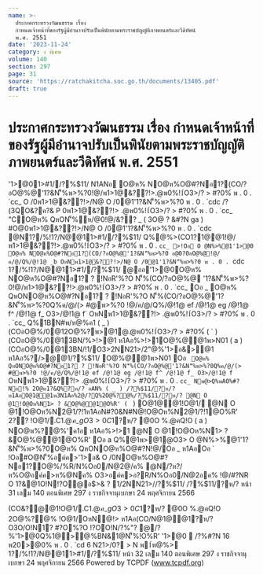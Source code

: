 ```yaml
---
name: >-
  ประกาศกระทรวงวัฒนธรรม เรื่อง
  กำหนดเจ้าหน้าที่ของรัฐผู้มีอำนาจปรับเป็นพินัยตามพระราชบัญญัติภาพยนตร์และวีดิทัศน์
  พ.ศ. 2551
date: '2023-11-24'
category: ง พิเศษ
volume: 140
section: 297
page: 31
source: 'https://ratchakitcha.soc.go.th/documents/13405.pdf'
draft: true
---
```


# ประกาศกระทรวงวัฒนธรรม เรื่อง กำหนดเจ้าหน้าที่ของรัฐผู้มีอำนาจปรับเป็นพินัยตามพระราชบัญญัติภาพยนตร์และวีดิทัศน์ พ.ศ. 2551

'1>@01>#1//?%$11/ N1ANอ O@ห% NO@ห%O@#?Nอ1?(CO/?อO@%@'1?&N'็%พ>%?0!@/พ1>1@&??!>.@พ0%!1์O3>/? > #?0%์ พ . 0 . `cc_ O /0พ1>1@&??!>/N@ O /0@1'1?&N'็%พ>%?0 พ . 0 . `cdc /?(3QO&?ค?& P 0พ1>1@&??!> .@พ0%!1์O3>/? > #?0%์ พ . 0 . `cc_ "CO@ห% QหON'็%ห/@0!@/&?? _ ( 3O@ ? &#?N ga ) #O@0พ1>1@&??!>/N@ O /0@1'1?&N'็%พ>%?0 พ . 0 . `cdc @N1?/%!1?/N@@11>#1//?%$11/ Q%@%>(CO1?1@@1!@/พ1>1@&??!>.@พ0%!1์O3>/? > #?0%์ พ . 0 . `cc_ >!Oอ O @N%>%@1'1>@0 O@ห% NO@ห%O@#?Nอ1?(CO/?อO@%@'1?&N'็%พ>%?0 อ@0?0อO@%@!@/ค/@/Q%/@!1@ _b OหNพ1>1@&??!>/N@ O /0@1'1?&N'็%พ>%?0 พ . 0 . `cdc 1?/%!1?/N@@11>#1//?%$11/ @ออ'1>@0O@ห% NO@ห%O@#?Nอ1? ? !NอR'%?O N'็%(CO/?อO@%@ '1?&N'็%พ>%?0!@/พ1>1@&??!>.@พ0%!1์O3>/? > #?0%์ พ . 0 . `cc_ Oอ _ O@ห% QหONO@ห%O@#?Nอ1? ? !NอR'%?O N'็%(CO/?อO@%@'1?&N'็%พ>%?0Q%ค/@/(> #@พ>%?0 !@/ค/@/Q%/@!1@ ef /@!1@ eg /@!1@ f^ /@!1@ f_ O3>/@!1@ f` OหNพ1>1@&??!> .@พ0%!1์O3>/? > #?0%์ พ . 0 . `cc_ Q%1BN#พ/ห@%ค1 ( _ ) (COอO@%/0@12O@%?พ>@1@.@พ0%!1์O3>/? > #?0%์ ( ` ) (COอO@%/0@13BN/%>!>@1 ห1Aอ%>!>1O@%@@1พ>N01 ( a ) (COอO@%/0@13BN/!1/O3>2NN21>/2"@%'1>อ&>@1 ห1Aอ%?/>@@1/?%$11/ O@%@@1พ>N01 Oอ ` O@ห% QหONO@ห%O@#?Nอ1? ? !NอR'%?O N'็%(CO/?อO@%@'1?&N'็%พ>%?0Q%ค/@/(> #@พ>%?0 !@/ค/@/Q%/@!1@ ef /@!1@ eg /@!1@ f^ /@!1@ f_ O3>/@!1@ f` OหNพ1>1@&??!> .@พ0%!1์O3>/? > #?0%์ พ . 0 . `cc_ Nพ@>Q%พAO%#?Nอ!% 2O@ห1?&Q%?ห/? อAN% ( _ ) /?%$11/?ห/? ห1AอO@1@@1พ3N1Aอ%2@/?Q%2O@%?@%/?%$11/?ห/? @N O @1!O@Oห%N1> ? &O@%@@1@O%R' ( ` ) O@1@@1!O@1/ @N O @1!O@Oห%N2@1/?!1ห1AอN#?0&N#N@!O@Oห%N2@1/?!1@O%R' 2?? !O@1/.C$1.@ค _ - g O3>0C%0์'>&?!>@1!O@1/.C$1?ห/? @0O %.@คQ!O ( a ) NO@พ%?@%'ค1อ ห1Aอ%>!>1 @N O @1!O@Oห%N1> ? &O@%@@1@O%R' Oอ a Q%@1พ>@1@O3> O @N%>%@1'1?&N'็%พ>%?0O@ห% QหONO@ห%O@#?N!@/Oอ _ ห1AอOอ ` !Oอ#O@N'็%อค์ค>'1>อ& O /0NO@ห%O@#?Nอ1?O@%/%R/N%Oอ0/N@2@/ค% @N/?ห?/ห%O@อค์ค>ห%@Nค% O3>อค์ค>อ?R/N%Oอ0/N@2อค% !@/#?NR O 1?&@1O!N!?O@อ$>& ? 1/2NN21>//?%$11/ /?%$11/?ห/? หน้า 31 เลม 140 ตอนพิเศษ 297 ง ราชกิจจานุเบกษา 24 พฤศจิกายน 2566

(CO&?@@1!O@1/.C$1.@ค _ - g O3>0C%0์'>&?!>@1!O@1/.C$1?ห/? @0O %.@คQ!O 2O@%?@% !O@1/OหN@!> ห1Aอ(CO/N@1@@1?ห/? O3O/O!N1? #?O%?O !?OO!N/?%"? @/?%'1>@0Q%1@>@%BN&1@N'็%!O%R' '1>@0  /?%#?N 16 พ20>@0% พ . 0 . `cd 6 N21>/0? > N พ1์พ@%> 1?/%!1?/N@@11>#1//?%$11/ หน้า 32 เลม 140 ตอนพิเศษ 297 ง ราชกิจจานุเบกษา 24 พฤศจิกายน 2566 Powered by TCPDF (www.tcpdf.org)
